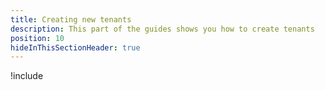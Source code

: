 ```yaml
---
title: Creating new tenants
description: This part of the guides shows you how to create tenants
position: 10
hideInThisSectionHeader: true
---
```


!include <tenants-create-tenant>